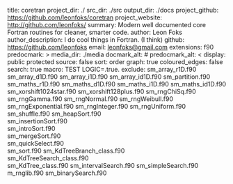 title: coretran
project_dir: ./
src_dir: ./src
output_dir: ./docs
project_github: https://github.com/leonfoks/coretran
project_website: http://github.com/leonfoks/
summary: Modern well documented core Fortran routines for cleaner, smarter code.
author: Leon Foks
author_description: I do cool things in Fortran. (I think)
github: https://github.com/leonfoks
email: leonfoks@gmail.com
extensions: f90
predocmark: >
media_dir: ./media
docmark_alt: #
predocmark_alt: <
display: public
         protected
source: false
sort: order
graph: true
coloured_edges: false
search: true
macro: TEST
       LOGIC=.true.
exclude: sm_array_r1D.f90
    sm_array_d1D.f90
    sm_array_i1D.f90
    sm_array_id1D.f90
    sm_partition.f90
    sm_maths_r1D.f90
    sm_maths_d1D.f90
    sm_maths_i1D.f90
    sm_maths_id1D.f90
    sm_xorshift1024star.f90
    sm_xorshift128plus.f90
    sm_rngChiSq.f90
    sm_rngGamma.f90 
    sm_rngNormal.f90
    sm_rngWeibull.f90
    sm_rngExponential.f90
    sm_rngInteger.f90
    sm_rngUniform.f90
    sm_shuffle.f90
    sm_heapSort.f90       
    sm_insertionSort.f90  
    sm_introSort.f90      
    sm_mergeSort.f90      
    sm_quickSelect.f90    
    sm_sort.f90
    sm_KdTreeBranch_class.f90  
    sm_KdTreeSearch_class.f90  
    sm_KdTree_class.f90
    sm_intervalSearch.f90
    sm_simpleSearch.f90
    m_rnglib.f90
    sm_binarySearch.f90

